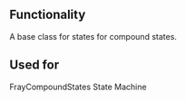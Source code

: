 ## Functionality
A base class for states for compound states.

## Used for
FrayCompoundStates
State Machine
